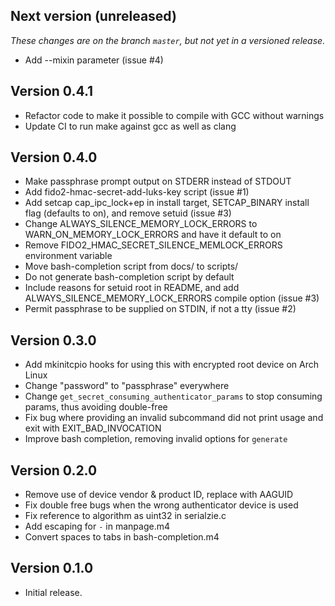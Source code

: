 ## Next version (unreleased)
_These changes are on the branch `master`, but not yet in a versioned release._

* Add --mixin parameter (issue #4)

## Version 0.4.1

* Refactor code to make it possible to compile with GCC without warnings
* Update CI to run make against gcc as well as clang

## Version 0.4.0

* Make passphrase prompt output on STDERR instead of STDOUT
* Add fido2-hmac-secret-add-luks-key script (issue #1)
* Add setcap cap_ipc_lock+ep in install target, SETCAP_BINARY install flag (defaults to on), and remove setuid (issue #3)
* Change ALWAYS_SILENCE_MEMORY_LOCK_ERRORS to WARN_ON_MEMORY_LOCK_ERRORS and have it default to on
* Remove FIDO2_HMAC_SECRET_SILENCE_MEMLOCK_ERRORS environment variable
* Move bash-completion script from docs/ to scripts/
* Do not generate bash-completion script by default
* Include reasons for setuid root in README, and add ALWAYS_SILENCE_MEMORY_LOCK_ERRORS compile option (issue #3)
* Permit passphrase to be supplied on STDIN, if not a tty (issue #2)

## Version 0.3.0

* Add mkinitcpio hooks for using this with encrypted root device on Arch Linux
* Change "password" to "passphrase" everywhere
* Change `get_secret_consuming_authenticator_params` to stop consuming params, thus avoiding double-free
* Fix bug where providing an invalid subcommand did not print usage and exit with EXIT_BAD_INVOCATION
* Improve bash completion, removing invalid options for `generate`

## Version 0.2.0

* Remove use of device vendor & product ID, replace with AAGUID
* Fix double free bugs when the wrong authenticator device is used
* Fix reference to algorithm as uint32 in serialzie.c
* Add escaping for `-` in manpage.m4
* Convert spaces to tabs in bash-completion.m4

## Version 0.1.0

* Initial release.
